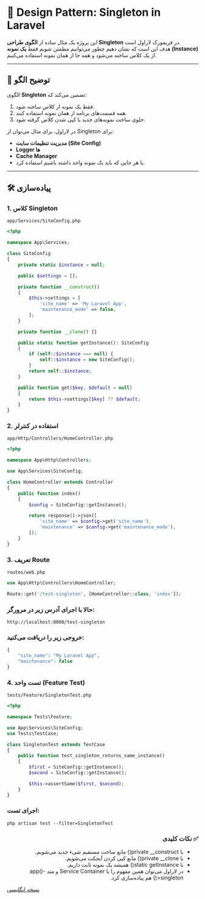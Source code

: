 # 🧩 Design Pattern: Singleton in Laravel

این پروژه یک مثال ساده از **الگوی طراحی Singleton** در فریمورک لاراول است.  
هدف این است که نشان دهیم چطور می‌توانیم مطمئن شویم فقط **یک نمونه (Instance)** از یک کلاس ساخته می‌شود و همه جا از همان نمونه استفاده می‌کنیم.

---

## 📖 توضیح الگو
الگوی **Singleton** تضمین می‌کند که:
1. فقط یک نمونه از کلاس ساخته شود.
2. همه قسمت‌های برنامه از همان نمونه استفاده کنند.
3. جلوی ساخت نمونه‌های جدید یا کپی شدن کلاس گرفته شود.

در لاراول، برای مثال می‌توان از Singleton برای:
- **مدیریت تنظیمات سایت (Site Config)**
- **Logger ها**
- **Cache Manager**
- یا هر جایی که باید یک نمونه واحد داشته باشیم استفاده کرد.

---

## 🛠️ پیاده‌سازی

### 1. کلاس Singleton

`app/Services/SiteConfig.php`

```php
<?php

namespace App\Services;

class SiteConfig
{
    private static $instance = null;

    public $settings = [];

    private function __construct()
    {
        $this->settings = [
            'site_name' => 'My Laravel App',
            'maintenance_mode' => false,
        ];
    }

    private function __clone() {}

    public static function getInstance(): SiteConfig
    {
        if (self::$instance === null) {
            self::$instance = new SiteConfig();
        }
        return self::$instance;
    }

    public function get($key, $default = null)
    {
        return $this->settings[$key] ?? $default;
    }
}
```


### 2. استفاده در کنترلر

`app/Http/Controllers/HomeController.php`

```php
<?php

namespace App\Http\Controllers;

use App\Services\SiteConfig;

class HomeController extends Controller
{
    public function index()
    {
        $config = SiteConfig::getInstance();

        return response()->json([
            'site_name' => $config->get('site_name'),
            'maintenance' => $config->get('maintenance_mode'),
        ]);
    }
}
```


### 3. تعریف Route
`routes/web.php`

```php
use App\Http\Controllers\HomeController;

Route::get('/test-singleton', [HomeController::class, 'index']);
```


### حالا با اجرای آدرس زیر در مرورگر:
`http://localhost:8000/test-singleton`



### خروجی زیر را دریافت می‌کنید:
```php
{
    "site_name": "My Laravel App",
    "maintenance": false
}
```


###  4. تست واحد (Feature Test)

`tests/Feature/SingletonTest.php`

```php
<?php

namespace Tests\Feature;

use App\Services\SiteConfig;
use Tests\TestCase;

class SingletonTest extends TestCase
{
    public function test_singleton_returns_same_instance()
    {
        $first = SiteConfig::getInstance();
        $second = SiteConfig::getInstance();

        $this->assertSame($first, $second);
    }
}
```

###  اجرای تست:
`php artisan test --filter=SingletonTest`


<div dir="rtl">

###  ✅ نکات کلیدی
- با private __construct() مانع ساخت مستقیم شیء جدید می‌شویم.
- با private __clone() مانع کپی کردن آبجکت می‌شویم.
- با static getInstance() همیشه یک نمونه ثابت داریم.
- در لاراول می‌توان همین مفهوم را با Service Container و متد app()->singleton() هم پیاده‌سازی کرد.
</div>

[نسخه انگلیسی](./README.md)
